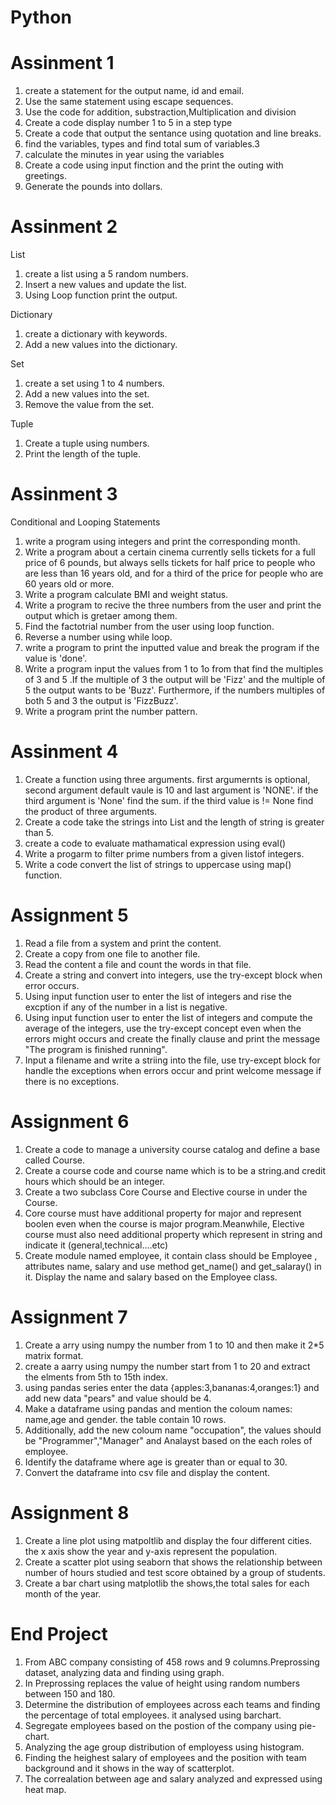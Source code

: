 # Python

# Assinment 1

1. create a statement for the output name, id and email.
2. Use the same statement using escape sequences.
3. Use the code for addition, substraction,Multiplication and division
4. Create a code display number 1 to 5 in a step type
5. Create a code that output the sentance using quotation and line breaks.
6. find the variables, types and find total sum of variables.3
7. calculate the minutes in year using the variables
8. Create a code using input finction and the print the outing with greetings.
9. Generate the pounds into dollars.


# Assinment 2

List
1. create a list using a 5 random numbers.
2. Insert a new values and update the list.
3. Using Loop function print the output.

Dictionary

1. create a dictionary with keywords.
2. Add a new values into the dictionary.

Set

1. create a set using 1 to 4 numbers.
2. Add a new values into the set.
3. Remove the value from the set.

Tuple

1. Create a  tuple using numbers.
2. Print the length of the tuple.



# Assinment 3

Conditional and Looping Statements
1. write a program using integers and print the corresponding month.
2. Write a program about a certain cinema currently sells tickets for a full price of 6 pounds, but always sells tickets for half price to people who are less than 16 years old, and for a third of the price for people who are 60 years old or more.
3. Write a program calculate BMI and weight status.
4. Write a program to recive the three numbers from the user and print the output which is gretaer among them.
5. Find the factotrial number from the user using loop function.
6. Reverse a number using while loop.
7. write a program to print the inputted value and break the program if the value is 'done'.
8. Write a program input the values from 1 to 1o from that find the multiples of 3 and 5 .If the multiple of 3 the output will be 'Fizz' and the multiple of 5 the output wants to be 'Buzz'. Furthermore, if the numbers multiples of both   5 and 3 the output is 'FizzBuzz'.
9. Write a program print the number pattern.


# Assinment 4

1. Create a function using three arguments. first argumernts is optional, second argument default vaule is  10 and last argument is 'NONE'. if the third argument is 'None'  find the sum. if the third value is != None find the product of three arguments.
2. Create a code take the strings into List and the length of string is greater than 5.
3. create a code to evaluate  mathamatical expression using eval()
4. Write a progarm to filter  prime numbers from a given listof integers.
5. Write a code convert the list of strings to uppercase using   map() function.


# Assignment 5

1. Read a file from a system and print the content.
2. Create a copy from one file to another file.
3. Read the content a file and count the words in that file.
4. Create a string and convert into integers, use the try-except   block when error occurs.
5. Using input function user to enter the list of  integers and rise the excption if any of the number in a list is negative.
6. Using input function user to enter the list of integers and compute the average of the integers, use the try-except concept even when the errors might occurs and create the finally clause and print the message "The program is  finished running".
7. Input a filename and write a striing into the file, use try-except block for handle the exceptions when errors occur and print welcome message if there is no exceptions.


# Assignment 6

1. Create a code to manage a university course catalog and define a base called Course.
2. Create a course code and course name  which is to be a string.and  credit hours which should be an integer.
3. Create a two subclass Core Course and Elective course in under the Course.
4. Core course must have additional property for major and represent boolen even when the course is major program.Meanwhile, Elective course must also need additional property which represent in string and indicate it (general,technical....etc)
 5. Create module named employee, it contain class should be Employee , attributes name, salary and use method get_name() and get_salaray() in it. Display the name and salary based on the Employee class.


# Assignment 7

1. Create a arry using numpy the number from 1 to 10 and then make it 2*5 matrix format.
2. create a aarry using numpy the number start from 1 to 20 and extract the elments from 5th to 15th index.
3. using pandas series enter the data {apples:3,bananas:4,oranges:1} and add new data "pears" and value should be 4.
4. Make a dataframe using pandas and mention the coloum names: name,age and gender. the table contain 10 rows.
5. Additionally, add the new coloum name "occupation", the values should be "Programmer","Manager" and Analayst based on the each roles of employee.
6. Identify the dataframe where age is greater than or equal to 30.
7. Convert the dataframe into csv file and display the content.

# Assignment 8

1. Create a line plot using matpoltlib and display the four  different cities. the x axis show the year and y-axis represent the population.
2. Create a scatter plot using seaborn that shows the relationship between number of hours studied and test score obtained by a group of students.
3. Create a bar chart using matplotlib the shows,the total sales for each month of the year.



# End Project


1. From ABC company consisting of 458 rows and 9 columns.Preprossing dataset, analyzing data and finding using graph.
2. In Preprossing replaces the value of height using random numbers between 150 and 180.
3. Determine the distribution of employees across each teams and finding the percentage of total employees. it analysed using barchart.
4. Segregate employees based on the postion of the company using pie-chart.
5. Analyzing the age group distribution of employess using histogram.
6. Finding the heighest salary of employees and the position with team background and it shows in the way of scatterplot.
7. The correalation between age and salary analyzed and expressed using heat map. 




